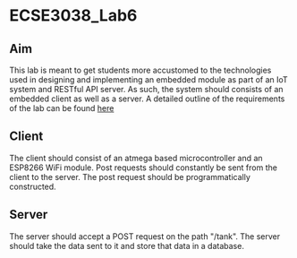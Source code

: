 # ECSE3038_Lab6
## Aim
This lab is meant to get students more accustomed to the technologies used in designing and implementing an embedded module as part of an IoT system and RESTful API server. As such, the system should consists of an embedded client as well as a server. A detailed outline of the requirements of the lab can be found [here](https://www.notion.so/Lab-6-ccedf972a8ec48e1932ac53df59de8ce)
## Client
The client should consist of an atmega based microcontroller  and an ESP8266 WiFi module. Post requests should constantly be sent from the client to the server. The post request should be programmatically constructed.
## Server
The server should accept a POST request on the path "/tank". The server should take the data sent to it and store that data in a database.
